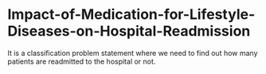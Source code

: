 # Impact-of-Medication-for-Lifestyle-Diseases-on-Hospital-Readmission

It is a classification problem statement where we need to find out how many patients are readmitted to the hospital or not.
